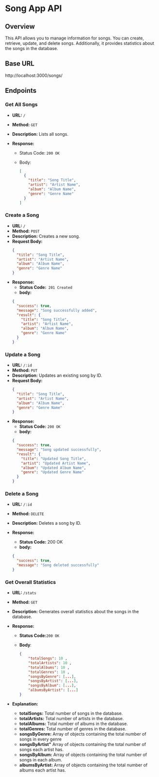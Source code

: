 # Song App API

## Overview

This API allows you to manage information for songs. You can create, retrieve, update, and delete songs. Additionally, it provides statistics about the songs in the database.

## Base URL

http://localhost:3000/songs/

## Endpoints

### Get All Songs

- **URL:** `/`
- **Method:** `GET`
- **Description:** Lists all songs.
- **Response:**

  - Status Code: `200 OK`
  - Body:

    ```json
    [
      {
        "title": "Song Title",
        "artist": "Artist Name",
        "album": "Album Name",
        "genre": "Genre Name"
      }
    ]
    ```

### Create a Song

- **URL:** `/`
- **Method:** `POST`
- **Description:** Creates a new song.
- **Request Body:**
  ```json
  {
    "title": "Song Title",
    "artist": "Artist Name",
    "album": "Album Name",
    "genre": "Genre Name"
  }
  ```
- **Response:**
  - **Status Code:**` 201 Created`
  - **body:**
  ```json
  {
    "success": true,
    "message": "Song successfully added",
    "result": {
      "title": "Song Title",
      "artist": "Artist Name",
      "album": "Album Name",
      "genre": "Genre Name"
    }
  }
  ```

### Update a Song

- **URL:** `/:id`
- **Method:** `PUT`
- **Description:** Updates an existing song by ID.
- **Request Body:**
  ```json
  {
    "title": "Song Title",
    "artist": "Artist Name",
    "album": "Album Name",
    "genre": "Genre Name"
  }
  ```
- **Response:**
  - **Status Code:** `200 OK`
  - **body:**
  ```json
  {
    "success": true,
    "message": "Song updated successfully",
    "result": {
      "title": "Updated Song Title",
      "artist": "Updated Artist Name",
      "album": "Updated Album Name",
      "genre": "Updated Genre Name"
    }
  }
  ```

### Delete a Song

- **URL:** `/:id`
- **Method:** `DELETE`
- **Description:** Deletes a song by ID.
- **Response:**

  - **Status Code:** 200 OK
  - **body:**

  ```json
  {
    "success": true,
    "message": "Song deleted successfully"
  }
  ```

### Get Overall Statistics

- **URL:** `/stats`
- **Method:** `GET`
- **Description:** Generates overall statistics about the songs in the database.
- **Response:**

  - **Status Code:**`200 OK`
  - **Body**:

    ```json
    {
        "totalSongs": 10 ,
        "totalArtists": 10 ,
        "totalAlbums": 10 ,
        "totalGenres": 10 ,
        "songsByGenre": [...],
        "songsByArtist": [...],
        "songsByAlbum": [...],
        "albumsByArtist": [...]
    }
- **Explanation:**
  - **totalSongs:** Total number of songs in the database.
  - **totalArtists:** Total number of artists in the database.
  - **totalAlbums:** Total number of albums in the database.
  - **totalGenres:** Total number of genres in the database.
  - **songsByGenre:** Array of objects containing the total number of songs in every genre
  - **songsByArtist"** Array of objects containing the total number of songs each artist has.
  - **songsByAlbum:** Array of objects containing the total number of songs in each album.
  - **albumsByArtist:** Array of objects containing the total number of albums each artist has.
